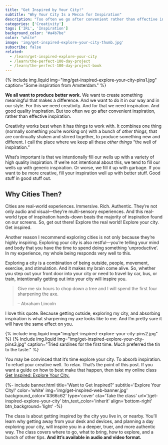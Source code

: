 ```yaml
---
title: "Get Inspired by Your City!"
subtitle: "Why Your City Is a Mecca for Inspiration"
description: "Too often we go after convenient rather than effective inspiration. Getting outside and exploring your city is not convenient but it is very effective."
categories: ['Creativity']
tags: ['IRL', 'Inspiration']
background_color: "#a4b7be"
color: "white"
image: 'img/get-inspired-explore-your-city-thumb.jpg'
subscribe: false
related:
  - /learn/get-inspired-explore-your-city
  - /learn/the-perfect-100-day-project
  - /learn/the-perfect-100-day-project-book
---
```


{% include img.liquid img="img/get-inspired-explore-your-city-pins1.jpg" caption="Some inspiration from Amsterdam." %}

**We all want to produce better work.** We want to create something meaningful that makes a difference. And we want to do it in our way and in our style. For this we need creativity. And for that we need inspiration. And good quality inspiration. But too often we go after convenient inspiration, rather than effective inspiration.

Creativity works best when it has things to work with. It combines one thing (normally something you’re working on) with a bunch of *other things,* that are continually shaken and stirred together, to produce something new and different. I call the place where we keep all these *other things* “the well of inspiration.”

What’s important is that we intentionally fill our wells up with a variety of high quality inspiration. If we’re not intentional about this, we tend to fill our wells up with generic inspiration. Or worse, we fill it up with garbage. If you want to be more creative, fill your inspiration well up with better stuff. Good stuff in good stuff out.

## Why Cities Then?
Cities are real-world experiences. Immersive. Rich. Authentic. They’re not only audio and visual—they’re multi-sensory experiences. And this real-world type of inspiration hands-down beats the majority of inspiration found on our screens. So, get out there! Explore the real world! Explore your city. Get inspired.

Another reason I recommend exploring cities is not only because they’re highly inspiring. Exploring your city is also restful—you’re telling your mind and body that you have the time to spend doing something ‘unproductive’. In my experience, my whole being responds very well to this.

Exploring a city is a combination of being outside, people, movement, exercise, and stimulation. And it makes my brain come alive. So, whether you step out your front door into your city or need to travel by car, bus, or train, intentionally getting out into your city will inspire you.

> Give me six hours to chop down a tree and I will spend the first four sharpening the axe.
>
> – Abraham Lincoln

I love this quote. Because getting outside, exploring my city, and absorbing inspiration is what sharpening my axe looks like to me. And I’m pretty sure it will have the same effect on you.

{% include img.liquid img="img/get-inspired-explore-your-city-pins2.jpg" %}
{% include img.liquid img="img/get-inspired-explore-your-city-pins3.jpg" caption="Tried sardines for the first time. Much preferred the tin to the taste." %}

You may be convinced that it’s time explore your city. To absorb inspiration. To refuel your creative well. To relax. That’s the point of this post. If you want a guide on how to best make that happen, then take my online class [Get Inspired: Explore Your City.](/get-inspired-explore-your-city) 

{%- include banner.html
	title='Want to Get Inspired?'
	subtitle='Explore Your City!'
	color='white'
	img='img/get-inspired-web-banner.jpg'
	background_color='#366c62'
	type='cover'
	cta='Take the class'
	url='/get-inspired-explore-your-city'
	btn_text_color='inherit'
	align='bottom-right'
	btn_background='light' -%}

The class is about getting inspired by the city you live in, or nearby. You’ll learn why getting away from your desk and devices, and planning a day exploring your city, will inspire you in a deeper, truer, and more authentic way. The class covers where to go, what to bring, how to explore, and a bunch of other tips. **And itt’s available in audio and video format.**